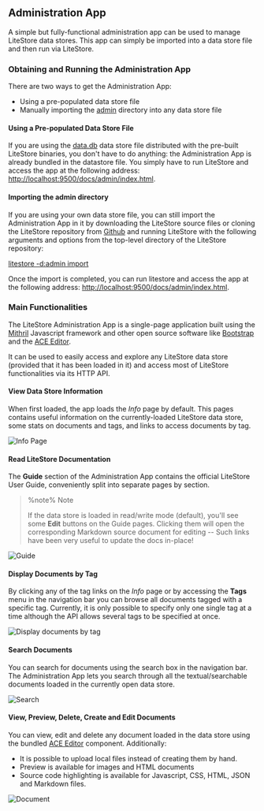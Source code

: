 ## Administration App

A simple but fully-functional administration app can be used to manage LiteStore data stores. This app can simply be imported into a data store file and then run via LiteStore.

### Obtaining and Running the Administration App

There are two ways to get the Administration App:

* Using a pre-populated data store file
* Manually importing the [admin](class:dir) directory into any data store file

#### Using a Pre-populated Data Store File

If you are using the [data.db](class:file) data store file distributed with the pre-built LiteStore binaries, you don't have to do anything: the Administration App is already bundled in the datastore file. You simply have to run LiteStore and access the app at the following address: <http://localhost:9500/docs/admin/index.html>.

#### Importing the admin directory

If you are using your own data store file, you can still import the Administration App in it by downloading the LiteStore source files or cloning the LiteStore repository from [Github](https://github.com/h3rald/litestore) and running LiteStore with the following arguments and options from the top-level directory of the LiteStore repository:

[litestore -d:admin import](class:cmd)

Once the import is completed, you can run litestore and access the app at the following address: <http://localhost:9500/docs/admin/index.html>.

### Main Functionalities

The LiteStore Administration App is a single-page application built using the [Mithril](https://lhorie.github.io/mithril/) Javascript framework and other open source software like [Bootstrap](http://getbootstrap.com/) and the [ACE Editor](http://ace.c9.io/).

It can be used to easily access and explore any LiteStore data store (provided that it has been loaded in it) and access most of LiteStore functionalities via its HTTP API.

#### View Data Store Information

When first loaded, the app loads the _Info_ page by default. This pages contains useful information on the currently-loaded LiteStore data store, some stats on documents and tags, and links to access documents by tag.

![Info Page](images/app_info.png)

#### Read LiteStore Documentation

The **Guide** section of the Administration App contains the official LiteStore User Guide, conveniently split into separate pages by section. 

> %note%
> Note
>
> If the data store is loaded in read/write mode (default), you'll see some **Edit** buttons on the Guide pages. Clicking them will open the corresponding Markdown source document for editing -- Such links have been very useful to update the docs in-place!

![Guide](images/app_guide.png)

#### Display Documents by Tag

By clicking any of the tag links on the _Info_ page or by accessing the **Tags** menu in the navigation bar you can browse all documents tagged with a specific tag. Currently, it is only possible to specify only one single tag at a time although the API allows several tags to be specified at once. 

![Display documents by tag](images/app_tags.png)

#### Search Documents

You can search for documents using the search box in the navigation bar. The Administration App lets you search through all the textual/searchable documents loaded in the currently open data store.

![Search](images/app_search.png)

#### View, Preview, Delete, Create and Edit Documents

You can view, edit and delete any document loaded in the data store using the bundled [ACE Editor](http://ace.c9.io/) component. Additionally:

* It is possible to upload local files instead of creating them by hand.
* Preview is available for images and HTML documents
* Source code highlighting is available for Javascript, CSS, HTML, JSON and Markdown files.

![Document](images/app_document.png)